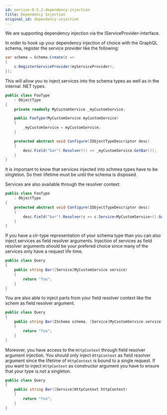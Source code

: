 ```yaml
---
id: version-0.5.2-dependency-injection
title: Dependency Injection
original_id: dependency-injection
---
```


We are supporting dependency injection via the IServiceProvider-interface.

In order to hook up your dependency injection of choice with the GraphQL schema, register the service provider like the following:

```csharp
var schema = Schema.Create(c =>
{
    c.RegisterServiceProvider(myServiceProvider);
});
```

This will allow you to inject services into the schema types as well as in the internal .NET types.

```csharp
public class FooType
    : ObjectType
{
    private readonly MyCustomService _myCustomService;

    public FooType(MyCustomService myCustomService)
    {
        _myCustomService = myCustomService;
    }

    protected abstract void Configure(IObjectTypeDescriptor desc)
    {
        desc.Field("bar").Resolver(() => _myCustomService.GetBar());
    }
}
```

It is important to know that services injected into schmea types have to be singleton. So their lifetime must be until the schema is disposed.

Services are also available through the resolver context:

```csharp
public class FooType
    : ObjectType
{
    protected abstract void Configure(IObjectTypeDescriptor desc)
    {
        desc.Field("bar").Resolver(c => c.Service<MyCustomService>().GetBar());
    }
}
```

If you have a clr-type representation of your schema type than you can also inject services as field resolver arguments. Injection of services as field resolver arguments should be your prefered choice since many of the services only have a request life time.

```csharp
public class Query
{
    public string Bar([Service]MyCustomService service)
    {
        return "foo";
    }
}
```

You are also able to inject parts from your field resolver context like the schem as field resolver argument.

```csharp
public class Query
{
    public string Bar(ISchema schema, [Service]MyCustomService service)
    {
        return "foo";
    }
}
```

Moreover, you have access to the `HttpContext` through field resolver argument injection. You should only inject `HttpContext` as field resolver argument since the lifetime of `HttpContext` is bound to a single request.
If you want to inject `HttpContext` as constructor argument you have to ensure that your type is not a singleton.

```csharp
public class Query
{
    public string Bar([Service]HttpContext httpContext)
    {
        return "foo";
    }
}
```
